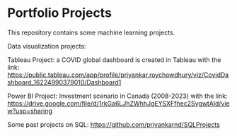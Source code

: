 # Portfolio Projects

This repository contains some machine learning projects.

Data visualization projects:

Tableau Project: a COVID global dashboard is created in Tableau with the link: https://public.tableau.com/app/profile/priyankar.roychowdhury/viz/CovidDashboard_16224990379010/Dashboard1

Power BI Project: Investment scenario in Canada (2008-2023) with the link: https://drive.google.com/file/d/1rkGa6LJhZWhhJgEYSXFfhec2SygwtAld/view?usp=sharing

Some past projects on SQL:
https://github.com/priyankarnd/SQLProjects



